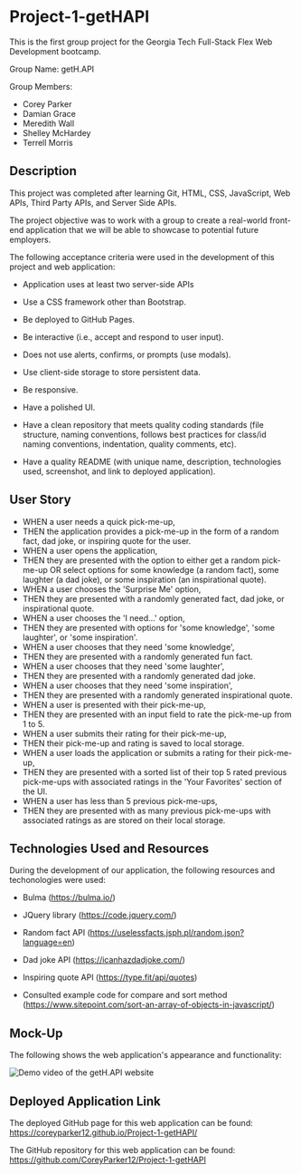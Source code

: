 # Project-1-getHAPI
This is the first group project for the Georgia Tech Full-Stack Flex Web Development bootcamp.

Group Name: getH.API

Group Members:
* Corey Parker
* Damian Grace
* Meredith Wall
* Shelley McHardey
* Terrell Morris
## Description
This project was completed after learning Git, HTML, CSS, JavaScript, Web APIs, Third Party APIs, and Server Side APIs. 

The project objective was to work with a group to create a real-world front-end application that we will be able to showcase to potential future employers.

The following acceptance criteria were used in the development of this project and web application:

* Application uses at least two server-side APIs

* Use a CSS framework other than Bootstrap.

* Be deployed to GitHub Pages.

* Be interactive (i.e., accept and respond to user input).

* Does not use alerts, confirms, or prompts (use modals).

* Use client-side storage to store persistent data.

* Be responsive.

* Have a polished UI.

* Have a clean repository that meets quality coding standards (file structure, naming conventions, follows best practices for class/id naming conventions, indentation, quality comments, etc).

* Have a quality README (with unique name, description, technologies used, screenshot, and link to deployed application).
## User Story

* WHEN a user needs a quick pick-me-up,
* THEN the application provides a pick-me-up in the form of a random fact, dad joke, or inspiring quote for the user.
* WHEN a user opens the application,
* THEN they are presented with the option to either get a random pick-me-up OR select options for some knowledge (a random fact), some laughter (a dad joke), or some inspiration (an inspirational quote).
* WHEN a user chooses the 'Surprise Me' option,
* THEN they are presented with a randomly generated fact, dad joke, or inspirational quote.
* WHEN a user chooses the 'I need...' option,
* THEN they are presented with options for 'some knowledge', 'some laughter', or 'some inspiration'.
* WHEN a user chooses that they need 'some knowledge', 
* THEN they are presented with a randomly generated fun fact.
* WHEN a user chooses that they need 'some laughter', 
* THEN they are presented with a randomly generated dad joke.
* WHEN a user chooses that they need 'some inspiration', 
* THEN they are presented with a randomly generated inspirational quote.
* WHEN a user is presented with their pick-me-up,
* THEN they are presented with an input field to rate the pick-me-up from 1 to 5.
* WHEN a user submits their rating for their pick-me-up,
* THEN their pick-me-up and rating is saved to local storage.
* WHEN a user loads the application or submits a rating for their pick-me-up,
* THEN they are presented with a sorted list of their top 5 rated previous pick-me-ups with associated ratings in the 'Your Favorites' section of the UI.
* WHEN a user has less than 5 previous pick-me-ups, 
* THEN they are presented with as many previous pick-me-ups with associated ratings as are stored on their local storage.

## Technologies Used and Resources
During the development of our application, the following resources and techonologies were used:

* Bulma (https://bulma.io/)

* JQuery library (https://code.jquery.com/)

* Random fact API (https://uselessfacts.jsph.pl/random.json?language=en)

* Dad joke API (https://icanhazdadjoke.com/)

* Inspiring quote API (https://type.fit/api/quotes)

* Consulted example code for compare and sort method (https://www.sitepoint.com/sort-an-array-of-objects-in-javascript/)
## Mock-Up
The following shows the web application's appearance and functionality:

![Demo video of the getH.API website](https://github.com/CoreyParker12/Project-1-getHAPI/tree/main/assets/images/getHAPI-demo.gif)    

## Deployed Application Link

The deployed GitHub page for this web application can be found: 
https://coreyparker12.github.io/Project-1-getHAPI/

The GitHub repository for this web application can be found:
https://github.com/CoreyParker12/Project-1-getHAPI 
